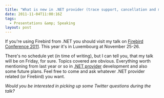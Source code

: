 ```yaml
---
title: "What is new in .NET provider (trace support, cancellation and more) talk on Firebird Conference 2011"
date: 2011-11-04T11:00:16Z
tags:
  - Presentations &amp; Speaking
layout: post
---
```

If you're using Firebird from .NET you should visit my talk on [Firebird Conference 2011][1]. This year it's in Luxembourg at November 25-26.

There's no schedule yet (in time of writing), but I can tell you, that my talk will be on Friday, for sure. Topics covered are obvious. Everything worth mentioning from last year or so in [.NET provider][2] development and also some future plans. Feel free to come and ask whatever .NET provider related (or Firebird) you want.

_Would you be interested in picking up some Twitter questions during the talk?_

[1]: http://www.firebirdsql.org/en/firebird-conference-2011/
[2]: http://www.firebirdsql.org/en/net-provider/